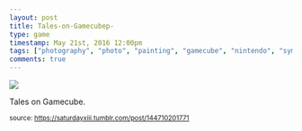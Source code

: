 ```yaml
---
layout: post
title: Tales-on-Gamecubep-
type: game
timestamp: May 21st, 2016 12:00pm
tags: ["photography", "photo", "painting", "gamecube", "nintendo", "symphonia", "mod", "art", "game", "showcase"]
comments: true
---
```

<img src="https://saturdayxiii.github.io/media/144710201771.jpg"/>

Tales on Gamecube.
 
  
<small>source: https://saturdayxiii.tumblr.com/post/144710201771</small>